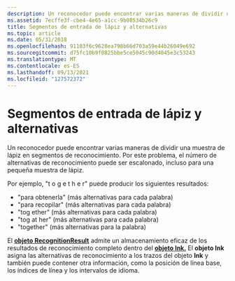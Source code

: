 ```yaml
---
description: Un reconocedor puede encontrar varias maneras de dividir una muestra de lápiz en segmentos de reconocimiento. Por este problema, el número de alternativas de reconocimiento puede ser escalonado, incluso para una pequeña muestra de lápiz.
ms.assetid: 7ecffe3f-cbe4-4e65-a1cc-9b08534b26c9
title: Segmentos de entrada de lápiz y alternativas
ms.topic: article
ms.date: 05/31/2018
ms.openlocfilehash: 91183f6c9628ea798b66d703a59e44b26049e692
ms.sourcegitcommit: d75fc10b9f0825bbe5ce5045c90d4045e3c53243
ms.translationtype: MT
ms.contentlocale: es-ES
ms.lasthandoff: 09/13/2021
ms.locfileid: "127572372"
---
```

# <a name="ink-segments-and-alternates"></a>Segmentos de entrada de lápiz y alternativas

Un reconocedor puede encontrar varias maneras de dividir una muestra de lápiz en segmentos de reconocimiento. Por este problema, el número de alternativas de reconocimiento puede ser escalonado, incluso para una pequeña muestra de lápiz.

Por ejemplo, "t o g e t h e r" puede producir los siguientes resultados:

-   "para obtenerla" (más alternativas para cada palabra)
-   "para recopilar" (más alternativas para cada palabra)
-   "tog ether" (más alternativas para cada palabra)
-   "tog at her" (más alternativas para cada palabra)
-   "together" (más alternativas para la palabra)

El [**objeto RecognitionResult**](/windows/desktop/api/msinkaut/nn-msinkaut-iinkrecognitionresult) admite un almacenamiento eficaz de los resultados de reconocimiento completo dentro del [**objeto Ink.**](inkdisp-class.md) El **objeto Ink** asigna las alternativas de reconocimiento a los trazos del objeto **Ink** y también puede contener otra información, como la posición de línea base, los índices de línea y los intervalos de idioma.

 

 



